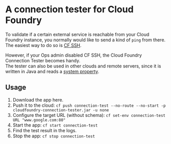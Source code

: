 # A connection tester for Cloud Foundry
To validate if a certain external service is reachable from your Cloud Foundry instance, you normally would like to send a kind of `ping` from there. The easiest way to do so is [CF SSH](https://docs.cloudfoundry.org/devguide/deploy-apps/ssh-apps.html).

However, if your Ops admin disabled CF SSH, the Cloud Foundry Connection Tester becomes handy.  
The tester can also be used in other clouds and remote servers, since it is written in Java and reads a [system property](https://docs.oracle.com/javase/tutorial/essential/environment/sysprop.html).

## Usage
1. Download the app here.
2. Push it to the cloud: ```cf push connection-test --no-route --no-start -p cloudfoundry-connection-tester.jar -u none```
3. Configure the target URL (without schema): ```cf set-env connection-test URL "www.google.com:80"```
4. Start the app: ```cf start connection-test```
5. Find the test result in the logs.
6. Stop the app: ```cf stop connection-test```

